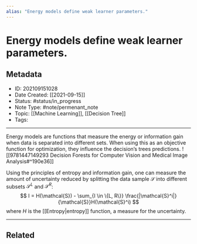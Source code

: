 ```yaml
---
alias: "Energy models define weak learner parameters."
---
```

# Energy models define weak learner parameters.
## Metadata
- ID: 202109151028
- Date Created: [[2021-09-15]]
- Status: #status/in_progress
- Note Type: #note/permenant_note
- Topic: [[Machine Learning]], [[Decision Tree]]
- Tags: 
---

Energy models are functions that measure the energy or information gain when data is separated into different sets. When using this as an objective function for optimization, they influence the decision’s trees predictions.
![[9781447149293 Decision Forests for Computer Vision and Medical Image Analysis#^190e36]]

Using the principles of entropy and information gain, one can measure the amount of uncertainty reduced by splitting the data sample $\mathcal{S}$ into different subsets  $\mathcal{S}^L$ and $\mathcal{S}^R$:
$$
I = H(\mathcal{S}) - \sum_{I \in \{L, R\}} \frac{|\mathcal{S}^i|}{\mathcal{S}}H(\mathcal{S}^i)
$$
where $H$ is the [[Entropy|entropy]] function, a measure for the uncertainty.

---
## Related